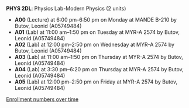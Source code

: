 **PHYS 2DL**: Physics Lab-Modern Physics (2 units)

- **A00** (Lecture) at 6:00 pm–6:50 pm on Monday at MANDE B-210 by Butov, Leonid (A05749484)
- **A01** (Lab) at 11:00 am–1:50 pm on Tuesday at MYR-A 2574 by Butov, Leonid (A05749484)
- **A02** (Lab) at 12:00 pm–2:50 pm on Wednesday at MYR-A 2574 by Butov, Leonid (A05749484)
- **A03** (Lab) at 11:00 am–1:50 pm on Thursday at MYR-A 2574 by Butov, Leonid (A05749484)
- **A04** (Lab) at 3:30 pm–6:20 pm on Thursday at MYR-A 2574 by Butov, Leonid (A05749484)
- **A05** (Lab) at 12:00 pm–2:50 pm on Friday at MYR-A 2574 by Butov, Leonid (A05749484)

[Enrollment numbers over time](./PHYS2DL.tsv)
